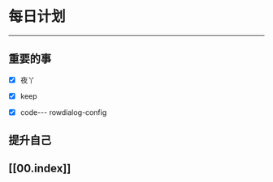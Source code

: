 
# 每日计划
---
## 重要的事

- [x]    夜丫
- [x]   keep
- [x]  code---
    rowdialog-config



## 提升自己

  



## [[00.index]]










